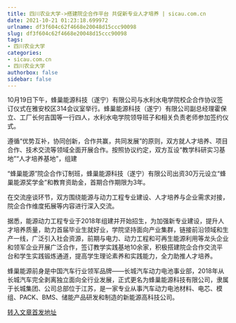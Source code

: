 ```yaml
---
title: 四川农业大学->搭建院企合作平台 共促新专业人才培养 | sicau.com.cn
date: 2021-10-21 01:23:18.699972
urlname: df3f604c62f4668e20048d15ccc90098
slug: df3f604c62f4668e20048d15ccc90098
tags: 
- 四川农业大学
categories:
- sicau.com.cn
- 四川农业大学
authorbox: false
sidebar: false
---
```

10月19日下午，蜂巢能源科技（遂宁）有限公司与水利水电学院校企合作协议签订仪式在雅安校区314会议室举行。蜂巢能源科技（遂宁）有限公司副总经理霍保立、工厂长何吉国等一行四人，水利水电学院领导班子和相关负责老师参加签约仪式。

遵循“优势互补，协同创新，合作共赢，共同发展”的原则，双方就人才培养、项目合作、技术交流等领域全面开展合作。按照协议约定，双方互设“教学科研实习基地”“人才培养基地”，组建
<!--more-->
“蜂巢能源”院企合作订制班，蜂巢能源科技（遂宁）有限公司出资30万元设立“蜂巢能源奖学金”和教育资助金，首期合作期限为3年。

在交流座谈环节，双方围绕能源与动力工程专业建设、人才培养与企业需求对接，院企合作维度拓展等内容进行深入交流。

据悉，能源动力工程专业于2018年组建并开始招生，为加强新专业建设，提升人才培养质量，助力首届毕业生就好业，学院坚持面向产业集群，链接前沿领域和生产一线，广泛引入社会资源，前期与电力、动力工程和可再生能源利用等龙头企业和领军企业开展广泛合作，签订教学实践基地10余家，积极搭建院企合作交流平台和学生实践锻炼通道，提高学生理论素养和实践能力，全力助推人才培养。

蜂巢能源前身是中国汽车行业领军品牌——长城汽车动力电池事业部，2018年从长城汽车完全剥离独立面向全行业发展，正式更名为蜂巢能源科技有限公司，隶属于长城集团、公司总部位于江苏，是一家专业从事汽车动力电池材料、电芯、模组、PACK、BMS、储能产品研发和制造的新能源高科技公司。



[转入文章首发地址](https://news.sicau.edu.cn/info/1078/65005.htm)